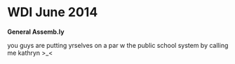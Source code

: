 # WDI June 2014

__General Assemb.ly__

you guys are putting yrselves on a par w the public school system by calling me kathryn >_<
